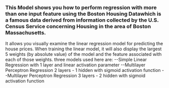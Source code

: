 ### This Model shows you how to perform regression with more than one input feature using the Boston Housing Datawhich is a famous data derived from information collected by the U.S. Census Service concerning Housing in the area of Boston Massachusetts.

It allows you visually examine the linear regression model for predicting the house prices. When training the linear model, it will also display the largest 5 weights (by absolute value) of the model and the feature associated with each of those weights. three models used here are:
--Simple Linear Regression with 1 layer and linear activation parameter
--Multilayer Perceptron Regression 2 layers - 1 hidden with sigmoid activation function
--Multilayer Perceptron Regression 3 layers - 2 hidden with sigmoid activation function
